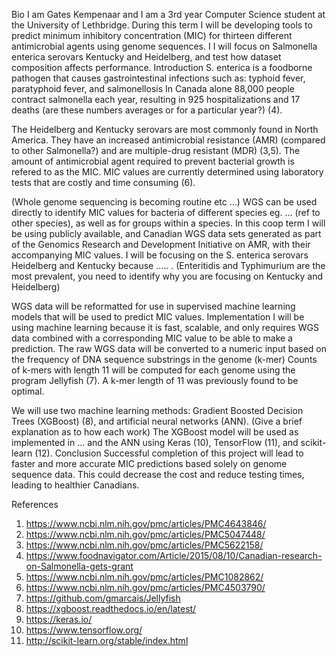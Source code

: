 	 	 	 	
Bio
I am Gates Kempenaar and I am a 3rd year Computer Science student at the University of Lethbridge. During this term I will be developing tools to predict minimum inhibitory concentration (MIC) for thirteen different antimicrobial agents using genome sequences.
I I will focus  on Salmonella enterica serovars Kentucky and Heidelberg, and test how dataset composition affects performance.
Introduction
S. enterica is a foodborne pathogen that causes gastrointestinal infections such as: typhoid fever, paratyphoid fever, and salmonellosis In Canada alone 88,000 people contract salmonella each year, resulting in 925 hospitalizations and 17 deaths (are these numbers averages or for a particular year?) (4).

The Heidelberg and Kentucky serovars are most commonly found in North America. They have an increased antimicrobial resistance (AMR) (compared to other Salmonella?) and are multiple-drug resistant (MDR) (3,5). The amount of antimicrobial agent required to prevent bacterial growth is refered to as the MIC. MIC values are currently determined using laboratory tests that are costly and time consuming (6). 

(Whole genome sequencing is becoming routine etc …) WGS can be used directly to identify MIC values for bacteria of different species eg. … (ref to other species), as well as for groups within a species. 
In this coop term I will be using publicly available, and Canadian WGS data sets generated as part of the Genomics Research and Development Initiative on AMR, with their accompanying MIC values. I will be focusing on the S. enterica serovars Heidelberg and Kentucky because ….. . (Enteritidis and Typhimurium are the most prevalent, you need to identify why you are focusing on Kentucky and Heidelberg)

WGS data will be reformatted for use in supervised machine learning models that will be used to predict MIC values.
Implementation
I will be using machine learning because it is fast, scalable, and only requires WGS data combined with a corresponding MIC value to be able to make a prediction. The raw WGS data will be converted to a numeric input based on the frequency of DNA sequence substrings in the genome (k-mer)  Counts of k-mers with length 11 will be computed for each genome using the program Jellyfish (7). A k-mer length of 11 was  previously found to be optimal.

We will use two machine learning methods: Gradient Boosted Decision Trees (XGBoost) (8), and artificial neural networks (ANN). (Give a brief explanation as to how each work) The XGBoost model will be used as implemented in … and the ANN using Keras (10), TensorFlow (11), and scikit-learn (12).
Conclusion
Successful completion of this project will lead to faster and more accurate MIC predictions based solely on genome sequence data. This could decrease the cost and reduce testing times, leading to healthier Canadians.

References 
1.	https://www.ncbi.nlm.nih.gov/pmc/articles/PMC4643846/
2.	https://www.ncbi.nlm.nih.gov/pmc/articles/PMC5047448/
3.	https://www.ncbi.nlm.nih.gov/pmc/articles/PMC5622158/
4.	https://www.foodnavigator.com/Article/2015/08/10/Canadian-research-on-Salmonella-gets-grant
5.	https://www.ncbi.nlm.nih.gov/pmc/articles/PMC1082862/
6.	https://www.ncbi.nlm.nih.gov/pmc/articles/PMC4503790/
7.	https://github.com/gmarcais/Jellyfish
8.	https://xgboost.readthedocs.io/en/latest/
9.	https://keras.io/
10.	https://www.tensorflow.org/
11.	http://scikit-learn.org/stable/index.html
